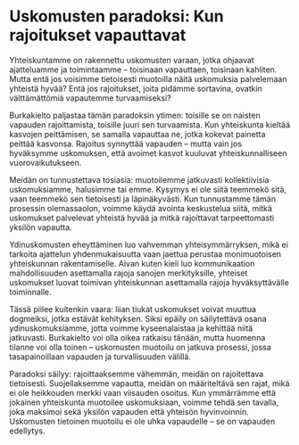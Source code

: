 # Uskomusten paradoksi: Kun rajoitukset vapauttavat

Yhteiskuntamme on rakennettu uskomusten varaan, jotka ohjaavat ajatteluamme ja toimintaamme – toisinaan vapauttaen, toisinaan kahliten. Mutta entä jos voisimme tietoisesti muotoilla näitä uskomuksia palvelemaan yhteistä hyvää? Entä jos rajoitukset, joita pidämme sortavina, ovatkin välttämättömiä vapautemme turvaamiseksi?

Burkakielto paljastaa tämän paradoksin ytimen: toisille se on naisten vapauden rajoittamista, toisille juuri sen turvaamista. Kun yhteiskunta kieltää kasvojen peittämisen, se samalla vapauttaa ne, jotka kokevat painetta peittää kasvonsa. Rajoitus synnyttää vapauden – mutta vain jos hyväksymme uskomuksen, että avoimet kasvot kuuluvat yhteiskunnalliseen vuorovaikutukseen.

Meidän on tunnustettava tosiasia: muotoilemme jatkuvasti kollektiivisia uskomuksiamme, halusimme tai emme. Kysymys ei ole siitä teemmekö sitä, vaan teemmekö sen tietoisesti ja läpinäkyvästi. Kun tunnustamme tämän prosessin olemassaolon, voimme käydä avointa keskustelua siitä, mitkä uskomukset palvelevat yhteistä hyvää ja mitkä rajoittavat tarpeettomasti yksilön vapautta.

Ydinuskomusten eheyttäminen luo vahvemman yhteisymmärryksen, mikä ei tarkoita ajattelun yhdenmukaisuutta vaan jaettua perustaa monimuotoisen yhteiskunnan rakentamiselle. Aivan kuten kieli luo kommunikaation mahdollisuuden asettamalla rajoja sanojen merkityksille, yhteiset uskomukset luovat toimivan yhteiskunnan asettamalla rajoja hyväksyttävälle toiminnalle.

Tässä piilee kuitenkin vaara: liian tiukat uskomukset voivat muuttua dogmeiksi, jotka estävät kehityksen. Siksi epäily on säilytettävä osana ydinuskomuksiamme, jotta voimme kyseenalaistaa ja kehittää niitä jatkuvasti. Burkakielto voi olla oikea ratkaisu tänään, mutta huomenna tilanne voi olla toinen – uskomusten muotoilu on jatkuva prosessi, jossa tasapainoillaan vapauden ja turvallisuuden välillä.

Paradoksi säilyy: rajoittaaksemme vähemmän, meidän on rajoitettava tietoisesti. Suojellaksemme vapautta, meidän on määriteltävä sen rajat, mikä ei ole heikkouden merkki vaan viisauden osoitus. Kun ymmärrämme että jokainen yhteiskunta muotoilee uskomuksiaan, voimme tehdä sen tavalla, joka maksimoi sekä yksilön vapauden että yhteisön hyvinvoinnin. Uskomusten tietoinen muotoilu ei ole uhka vapaudelle – se on vapauden edellytys.